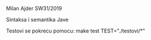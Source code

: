 Milan Ajder SW31/2019

Sintaksa i semantika Jave

Testovi se pokrecu pomocu:
make test TEST="./testovi/*"

